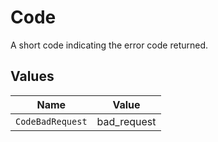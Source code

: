 # Code

A short code indicating the error code returned.


## Values

| Name             | Value            |
| ---------------- | ---------------- |
| `CodeBadRequest` | bad_request      |